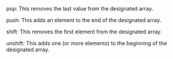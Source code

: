 pop: This removes the last value from the designated array.

push: This adds an element to the end of the designated array.

shift: This removes the first element from the designated array.

unshift: This adds one (or more elements) to the beginning of the designated array.
